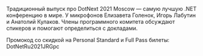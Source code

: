 ﻿---
Number: 37
Title: Полный обзор программы DotNext 2021 Moscow
PublishDate: 2021-10-17T21:39:52Z
Authors:
  - Анатолий Кулаков
  - Игорь Лабутин
  - Елизавета Голенок
Mastering: Максим Шошин
Music:
  Максим Аршинов «Pensive yeti.0.1»: https://hightech.group/ru/about
Patrons:
  - Александр
  - Сергей
  - Владислав
Home: https://anchor.fm/radiodotnet/episodes/DotNext-2021-Moscow-e18u2p7
Audio: https://anchor.fm/s/f0c0ef4/podcast/play/41928935/https%3A%2F%2Fd3ctxlq1ktw2nl.cloudfront.net%2Fstaging%2F2021-9-17%2Fbebbe8be-a7b4-fdce-0381-be36b3337225.mp3
Topics:

  - Subject: Trends
    Timestamp: 00:02:30
    Links:
      - https://dotnext-moscow.ru/schedule/?utm_source=DotNetRu&utm_medium=Partner&utm_campaign=DotNetRu&utm_term=DotNetRu

  - Subject: Best Practices
    Timestamp: 00:13:32
    Links:
      - https://dotnext-moscow.ru/schedule/?utm_source=DotNetRu&utm_medium=Partner&utm_campaign=DotNetRu&utm_term=DotNetRu

  - Subject: Internals and Performance
    Timestamp: 00:23:20
    Links:
      - https://dotnext-moscow.ru/schedule/?utm_source=DotNetRu&utm_medium=Partner&utm_campaign=DotNetRu&utm_term=DotNetRu

  - Subject: Architecture
    Timestamp: 00:38:00
    Links:
      - https://dotnext-moscow.ru/schedule/?utm_source=DotNetRu&utm_medium=Partner&utm_campaign=DotNetRu&utm_term=DotNetRu

  - Subject: Community Track
    Timestamp: 00:47:28
    Links:
      - https://dotnext-moscow.ru/schedule/?utm_source=DotNetRu&utm_medium=Partner&utm_campaign=DotNetRu&utm_term=DotNetRu

---
Традиционный выпуск про DotNext 2021 Moscow — самую лучшую .NET конференцию в мире. У микрофонов Елизавета Голенок, Игорь Лабутин и Анатолий Кулаков. Члены программного комитета обсуждают спикеров и помогают определиться с докладами.

Промокод со скидкой на Personal Standard и Full Pass билеты: DotNetRu2021JRGpc
